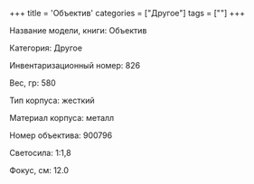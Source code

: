 +++
title = 'Объектив'
categories = ["Другое"]
tags = [""]
+++

Название модели, книги: Объектив

Категория: Другое

Инвентаризационный номер: 826

Вес, гр: 580

Тип корпуса: жесткий

Материал корпуса: металл

Номер объектива: 900796

Светосила: 1:1,8

Фокус, см: 12.0


